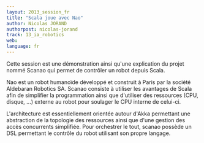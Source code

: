 ```yaml
---
layout: 2013_session_fr
title: "Scala joue avec Nao"
author: Nicolas JORAND
authorpost: nicolas-jorand
track: 13_ia_robotics
web: 
language: fr
---
```


Cette session est une démonstration ainsi qu'une explication du projet nommé Scanao qui permet de contrôler un robot depuis Scala.

Nao est un robot humanoïde développé et construit à Paris par la société Aldebaran Robotics SA. Scanao consiste à utiliser les avantages de Scala afin de simplifier la programmation ainsi que d'utiliser des ressources (CPU, disque, ...) externe au robot pour soulager le CPU interne de celui-ci.

L'architecture est essentiellement orientée autour d'Akka permettant une abstraction de la topologie des ressources ainsi que d'une gestion des accès concurrents simplifiée. Pour orchestrer le tout, scanao possède un DSL permettant le contrôle du robot utilisant son propre langage.
